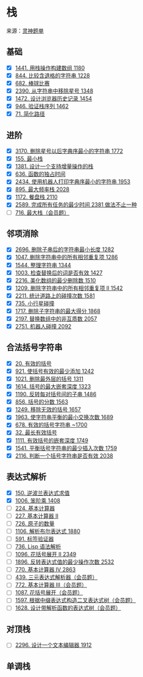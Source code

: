# 栈
来源：[灵神题单](https://leetcode.cn/circle/discuss/mOr1u6/)

## 基础
- [x] [1441. 用栈操作构建数组 1180](https://leetcode.cn/problems/build-an-array-with-stack-operations/)
- [x] [844. 比较含退格的字符串 1228](https://leetcode.cn/problems/backspace-string-compare/)
- [x] [682. 棒球比赛](https://leetcode.cn/problems/baseball-game/)
- [x] [2390. 从字符串中移除星号 1348](https://leetcode.cn/problems/removing-stars-from-a-string/)
- [x] [1472. 设计浏览器历史记录 1454](https://leetcode.cn/problems/design-browser-history/)
- [x] [946. 验证栈序列 1462](https://leetcode.cn/problems/validate-stack-sequences/)
- [x] [71. 简化路径](https://leetcode.cn/problems/simplify-path/)

## 进阶
- [x] [3170. 删除星号以后字典序最小的字符串 1772](https://leetcode.cn/problems/lexicographically-minimum-string-after-removing-stars/)
- [x] [155. 最小栈](https://leetcode.cn/problems/min-stack/)
- [x] [1381. 设计一个支持增量操作的栈](https://leetcode.cn/problems/design-a-stack-with-increment-operation/)
- [x] [636. 函数的独占时间](https://leetcode.cn/problems/exclusive-time-of-functions/)
- [x] [2434. 使用机器人打印字典序最小的字符串 1953](https://leetcode.cn/problems/using-a-robot-to-print-the-lexicographically-smallest-string/)
- [x] [895. 最大频率栈 2028](https://leetcode.cn/problems/maximum-frequency-stack/)
- [x] [1172. 餐盘栈 2110](https://leetcode.cn/problems/dinner-plate-stacks/)
- [x] [2589. 完成所有任务的最少时间 2381 做法不止一种](https://leetcode.cn/problems/minimum-time-to-complete-all-tasks/)
- [ ] [716. 最大栈（会员题）](https://leetcode.cn/problems/max-stack/)

## 邻项消除
- [x] [2696. 删除子串后的字符串最小长度 1282](https://leetcode.cn/problems/minimum-string-length-after-removing-substrings/)
- [x] [1047. 删除字符串中的所有相邻重复项 1286](https://leetcode.cn/problems/remove-all-adjacent-duplicates-in-string/)
- [x] [1544. 整理字符串 1344](https://leetcode.cn/problems/make-the-string-great/)
- [x] [1003. 检查替换后的词是否有效 1427](https://leetcode.cn/problems/check-if-word-is-valid-after-substitutions/)
- [x] [2216. 美化数组的最少删除数 1510](https://leetcode.cn/problems/minimum-deletions-to-make-array-beautiful/)
- [x] [1209. 删除字符串中的所有相邻重复项 II 1542](https://leetcode.cn/problems/remove-all-adjacent-duplicates-in-string-ii/)
- [x] [2211. 统计道路上的碰撞次数 1581](https://leetcode.cn/problems/count-collisions-on-a-road/)
- [x] [735. 小行星碰撞](https://leetcode.cn/problems/asteroid-collision/)
- [x] [1717. 删除子字符串的最大得分 1868](https://leetcode.cn/problems/maximum-score-from-removing-substrings/)
- [x] [2197. 替换数组中的非互质数 2057](https://leetcode.cn/problems/replace-non-coprime-numbers-in-array/)
- [x] [2751. 机器人碰撞 2092](https://leetcode.cn/problems/robot-collisions/)

## 合法括号字符串
- [x] [20. 有效的括号](https://leetcode.cn/problems/valid-parentheses/)
- [x] [921. 使括号有效的最少添加 1242](https://leetcode.cn/problems/minimum-add-to-make-parentheses-valid/)
- [x] [1021. 删除最外层的括号 1311](https://leetcode.cn/problems/remove-outermost-parentheses/)
- [x] [1614. 括号的最大嵌套深度 1323](https://leetcode.cn/problems/maximum-nesting-depth-of-the-parentheses/)
- [x] [1190. 反转每对括号间的子串 1486](https://leetcode.cn/problems/reverse-substrings-between-each-pair-of-parentheses/)
- [x] [856. 括号的分数 1563](https://leetcode.cn/problems/score-of-parentheses/)
- [x] [1249. 移除无效的括号 1657](https://leetcode.cn/problems/minimum-remove-to-make-valid-parentheses/)
- [x] [1963. 使字符串平衡的最小交换次数 1689](https://leetcode.cn/problems/minimum-number-of-swaps-to-make-the-string-balanced/)
- [x] [678. 有效的括号字符串 ~1700](https://leetcode.cn/problems/valid-parenthesis-string/)
- [x] [32. 最长有效括号](https://leetcode.cn/problems/longest-valid-parentheses/)
- [x] [1111. 有效括号的嵌套深度 1749](https://leetcode.cn/problems/maximum-nesting-depth-of-two-valid-parentheses-strings/)
- [x] [1541. 平衡括号字符串的最少插入次数 1759](https://leetcode.cn/problems/minimum-insertions-to-balance-a-parentheses-string/)
- [x] [2116. 判断一个括号字符串是否有效 2038](https://leetcode.cn/problems/check-if-a-parentheses-string-can-be-valid/)

## 表达式解析
- [x] [150. 逆波兰表达式求值](https://leetcode.cn/problems/evaluate-reverse-polish-notation/)
- [x] [1006. 笨阶乘 1408](https://leetcode.cn/problems/clumsy-factorial/)
- [ ] [224. 基本计算器](https://leetcode.cn/problems/basic-calculator/)
- [ ] [227. 基本计算器 II](https://leetcode.cn/problems/basic-calculator-ii/)
- [ ] [726. 原子的数量](https://leetcode.cn/problems/number-of-atoms/)
- [ ] [1106. 解析布尔表达式 1880](https://leetcode.cn/problems/parsing-a-boolean-expression/)
- [ ] [591. 标签验证器](https://leetcode.cn/problems/tag-validator/)
- [ ] [736. Lisp 语法解析](https://leetcode.cn/problems/parse-lisp-expression/)
- [ ] [1096. 花括号展开 II 2349](https://leetcode.cn/problems/brace-expansion-ii/)
- [ ] [1896. 反转表达式值的最少操作次数 2532](https://leetcode.cn/problems/minimum-cost-to-change-the-final-value-of-expression/)
- [ ] [770. 基本计算器 IV 2863](https://leetcode.cn/problems/basic-calculator-iv/)
- [ ] [439. 三元表达式解析器（会员题）](https://leetcode.cn/problems/ternary-expression-parser/)
- [ ] [772. 基本计算器 III（会员题）](https://leetcode.cn/problems/basic-calculator-iii/)
- [ ] [1087. 花括号展开（会员题）](https://leetcode.cn/problems/brace-expansion/)
- [ ] [1597. 根据中缀表达式构造二叉表达式树（会员题）](https://leetcode.cn/problems/build-binary-expression-tree-from-infix-expression/)
- [ ] [1628. 设计带解析函数的表达式树（会员题）](https://leetcode.cn/problems/design-an-expression-tree-with-evaluate-function/)

## 对顶栈
- [ ] [2296. 设计一个文本编辑器 1912](https://leetcode.cn/problems/design-a-text-editor/)

## 单调栈
